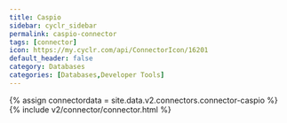 ```yaml
---
title: Caspio
sidebar: cyclr_sidebar
permalink: caspio-connector
tags: [connector]
icon: https://my.cyclr.com/api/ConnectorIcon/16201
default_header: false
category: Databases
categories: [Databases,Developer Tools]
---
```

{% assign connectordata = site.data.v2.connectors.connector-caspio %}
{% include v2/connector/connector.html %}	